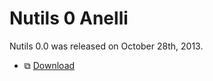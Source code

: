 # Nutils 0 Anelli

Nutils 0.0 was released on October 28th, 2013.
- ⧉ [Download](https://github.com/evalf/nutils/archive/refs/tags/v0.0.zip)

